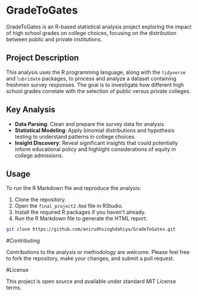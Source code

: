 # GradeToGates

GradeToGates is an R-based statistical analysis project exploring the impact of high school grades on college choices, focusing on the distribution between public and private institutions.

## Project Description

This analysis uses the R programming language, along with the `tidyverse` and `lubridate` packages, to process and analyze a dataset containing freshmen survey responses. The goal is to investigate how different high school grades correlate with the selection of public versus private colleges.

## Key Analysis

- **Data Parsing**: Clean and prepare the survey data for analysis.
- **Statistical Modeling**: Apply binomial distributions and hypothesis testing to understand patterns in college choices.
- **Insight Discovery**: Reveal significant insights that could potentially inform educational policy and highlight considerations of equity in college admissions.

## Usage

To run the R Markdown file and reproduce the analysis:

1. Clone the repository.
2. Open the `final_project2.Rmd` file in RStudio.
3. Install the required R packages if you haven't already.
4. Run the R Markdown file to generate the HTML report.

```bash
git clone https://github.com/anirudhsinghdahiya/GradeToGates.git
```
#Contributing

Contributions to the analysis or methodology are welcome. Please feel free to fork the repository, make your changes, and submit a pull request.

#License

This project is open source and available under standard MIT License terms.
